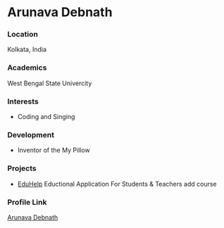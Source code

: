 # Arunava Debnath

### Location

Kolkata, India

### Academics

West Bengal State Univercity

### Interests

- Coding and Singing

### Development

- Inventor of the My Pillow

### Projects

- [EduHelp](https://github.com/AwesomeArunava/EduHelp) Eductional Application For Students & Teachers add course

### Profile Link

[Arunava Debnath](https://github.com/AwesomeArunava)